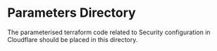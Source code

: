 # Parameters Directory

The parameterised terraform code related to Security configuration in Cloudflare should be placed in this directory.

